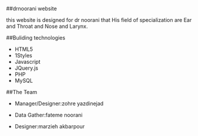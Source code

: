 ##drnoorani website

this website is designed for dr noorani that His field of specialization are Ear and Throat and Nose and Larynx.

##Buliding technologies

* HTML5
* 1Styles
* Javascript
* JQuery.js
* PHP
* MySQL

##The Team

* Manager/Designer:zohre yazdinejad

* Data Gather:fateme noorani

* Designer:marzieh akbarpour

